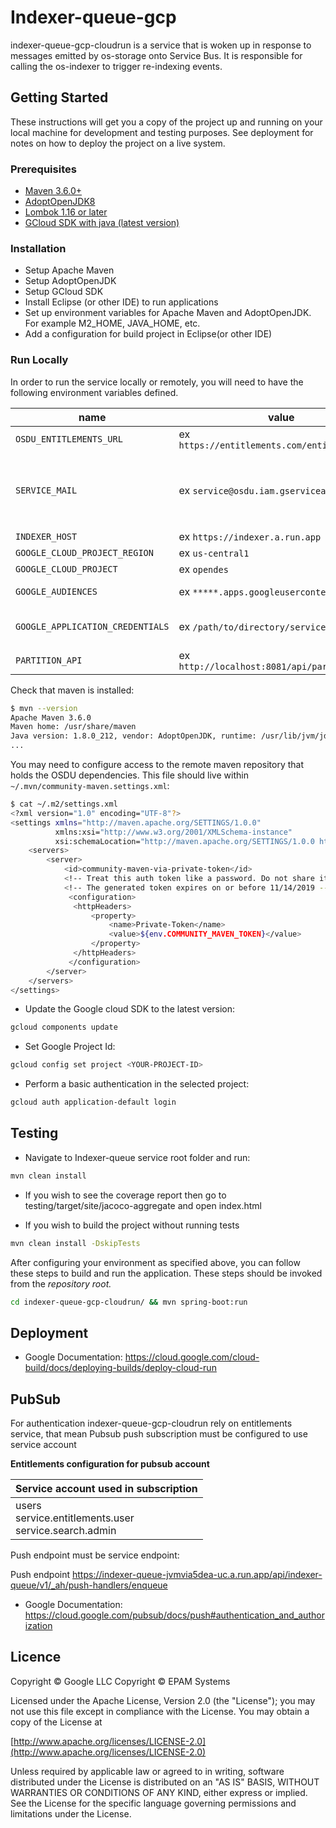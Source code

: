 # Indexer-queue-gcp

indexer-queue-gcp-cloudrun is a service that is woken up in response to messages emitted by os-storage onto Service Bus. It is responsible for calling the os-indexer to trigger re-indexing events.

## Getting Started

These instructions will get you a copy of the project up and running on your local machine for development and testing purposes. See deployment for notes on how to deploy the project on a live system.
 
### Prerequisites
 
- [Maven 3.6.0+](https://maven.apache.org/download.cgi)
- [AdoptOpenJDK8](https://adoptopenjdk.net/)
- [Lombok 1.16 or later](https://projectlombok.org/setup/maven)
- [GCloud SDK with java (latest version)](https://cloud.google.com/sdk/docs/install)
 
### Installation

- Setup Apache Maven
- Setup AdoptOpenJDK
- Setup GCloud SDK
- Install Eclipse (or other IDE) to run applications
- Set up environment variables for Apache Maven and AdoptOpenJDK. For example M2_HOME, JAVA_HOME, etc.
- Add a configuration for build project in Eclipse(or other IDE)

### Run Locally

In order to run the service locally or remotely, you will need to have the following environment variables defined.

| name | value | description | sensitive? | source |
| ---  | ---   | ---         | ---        | ---    |
| `OSDU_ENTITLEMENTS_URL` | ex `https://entitlements.com/entitlements/v1` | Entitlements API endpoint | no | output of infrastructure deployment |
| `SERVICE_MAIL` | ex `service@osdu.iam.gserviceaccount.com` | Indexer Queue Service mail with which token will be created for cloud tasks must match with variable in `INDEXER_QUEUE_SERVICE_MAIL` Indexer Service | no | - |
| `INDEXER_HOST` | ex `https://indexer.a.run.app` | Indexer Service host  | no | output of infrastructure deployment |
| `GOOGLE_CLOUD_PROJECT_REGION` | ex `us-central1` | Service deployment region | no | output of infrastructure deployment |
| `GOOGLE_CLOUD_PROJECT` | ex `opendes` | Google Cloud Project Id| no | output of infrastructure deployment |
| `GOOGLE_AUDIENCES` | ex `*****.apps.googleusercontent.com` | Client ID for getting access to cloud resources | yes | https://console.cloud.google.com/apis/credentials |
| `GOOGLE_APPLICATION_CREDENTIALS` | ex `/path/to/directory/service-key.json` | Service account credentials, you only need this if running locally | yes | https://console.cloud.google.com/iam-admin/serviceaccounts |
| `PARTITION_API` | ex `http://localhost:8081/api/partition/v1` | Partition service endpoint | no | - |

Check that maven is installed:

```bash
$ mvn --version
Apache Maven 3.6.0
Maven home: /usr/share/maven
Java version: 1.8.0_212, vendor: AdoptOpenJDK, runtime: /usr/lib/jvm/jdk8u212-b04/jre
...
```

You may need to configure access to the remote maven repository that holds the OSDU dependencies. This file should live within `~/.mvn/community-maven.settings.xml`:

```bash
$ cat ~/.m2/settings.xml
<?xml version="1.0" encoding="UTF-8"?>
<settings xmlns="http://maven.apache.org/SETTINGS/1.0.0"
          xmlns:xsi="http://www.w3.org/2001/XMLSchema-instance"
          xsi:schemaLocation="http://maven.apache.org/SETTINGS/1.0.0 http://maven.apache.org/xsd/settings-1.0.0.xsd">
    <servers>
        <server>
            <id>community-maven-via-private-token</id>
            <!-- Treat this auth token like a password. Do not share it with anyone, including Microsoft support. -->
            <!-- The generated token expires on or before 11/14/2019 -->
             <configuration>
              <httpHeaders>
                  <property>
                      <name>Private-Token</name>
                      <value>${env.COMMUNITY_MAVEN_TOKEN}</value>
                  </property>
              </httpHeaders>
             </configuration>
        </server>
    </servers>
</settings>
```

* Update the Google cloud SDK to the latest version:

```bash
gcloud components update
```
* Set Google Project Id:

```bash
gcloud config set project <YOUR-PROJECT-ID>
```

* Perform a basic authentication in the selected project:

```bash
gcloud auth application-default login
```

## Testing
* Navigate to Indexer-queue service root folder and run:
 
```bash
mvn clean install   
```

* If you wish to see the coverage report then go to testing/target/site/jacoco-aggregate and open index.html

* If you wish to build the project without running tests

```bash
mvn clean install -DskipTests
```

After configuring your environment as specified above, you can follow these steps to build and run the application. These steps should be invoked from the *repository root.*

```bash
cd indexer-queue-gcp-cloudrun/ && mvn spring-boot:run
```

## Deployment

* Google Documentation: https://cloud.google.com/cloud-build/docs/deploying-builds/deploy-cloud-run

## PubSub
For authentication indexer-queue-gcp-cloudrun rely on entitlements service, 
that mean Pubsub push subscription must be configured to use service account

**Entitlements configuration for pubsub account**

| Service account used in subscription | 
| ---  | 
| users<br/>service.entitlements.user<br/>service.search.admin|

Push endpoint must be service endpoint:

Push endpoint
https://indexer-queue-jvmvia5dea-uc.a.run.app/api/indexer-queue/v1/_ah/push-handlers/enqueue

* Google Documentation: https://cloud.google.com/pubsub/docs/push#authentication_and_authorization

## Licence
Copyright © Google LLC
Copyright © EPAM Systems
 
Licensed under the Apache License, Version 2.0 (the "License");
you may not use this file except in compliance with the License.
You may obtain a copy of the License at
 
[http://www.apache.org/licenses/LICENSE-2.0](http://www.apache.org/licenses/LICENSE-2.0)
 
Unless required by applicable law or agreed to in writing, software
distributed under the License is distributed on an "AS IS" BASIS,
WITHOUT WARRANTIES OR CONDITIONS OF ANY KIND, either express or implied.
See the License for the specific language governing permissions and
limitations under the License.